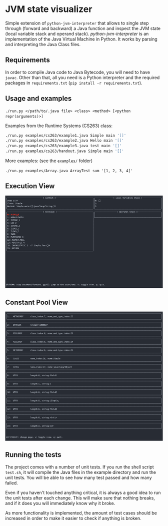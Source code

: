 # JVM state visualizer
Simple extension of `python-jvm-interpreter` that allows to single step through (forward and backward) a Java function and inspect the JVM state (local variable stack and operand stack). _python-jvm-interpreter_ is an implementation of the Java Virtual Machine in Python. It works by parsing and interpreting the Java Class files.

## Requirements
In order to compile Java code to Java Bytecode, you will need to have `javac`. Other than that, all you need is a Python interpreter and the required packages in `requirements.txt` (`pip install -r requirements.txt`).

## Usage and examples

`./run.py </path/to/.java file> <class> <method> [<python repr(arguments)>]`

Examples from the Runtime Systems (CS263) class:

```bash
./run.py examples/cs263/example1.java Simple main '[]'
./run.py examples/cs263/example2.java Hello main '[]'
./run.py examples/cs263/example3.java test main '[]'
./run.py examples/cs263/handout.java Simple main '[]'
```

More examples: (see the `examples/` folder)

`./run.py examples/Array.java ArrayTest sum '[1, 2, 3, 4]'`

## Execution View
![Execution View](resources/execution_view.png)

## Constant Pool View
![Constant Pool View](resources/constant_pool_view.png)

## Running the tests
The project comes with a number of unit tests. If you run the shell script
`test.sh`, it will compile the Java files in the example directory and run the
unit tests. You will be able to see how many test passed and how many failed.

Even if you haven't touched anything critical, it is always a good idea to run
the unit tests after each change. This will make sure that nothing breaks, and
if it does you will immediately know why it broke.

As more functionality is implemented, the amount of test cases should be
increased in order to make it easier to check if anything is broken.
